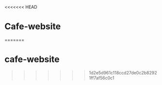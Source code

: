 <<<<<<< HEAD
# Cafe-website
=======
# cafe-website
>>>>>>> 1d2e5d961c118ccd27de0c2b82921ff7af56c0c1
